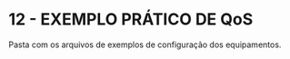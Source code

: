 # 12 - EXEMPLO PRÁTICO DE QoS

Pasta com os arquivos de exemplos de configuração dos equipamentos. <br></br>


